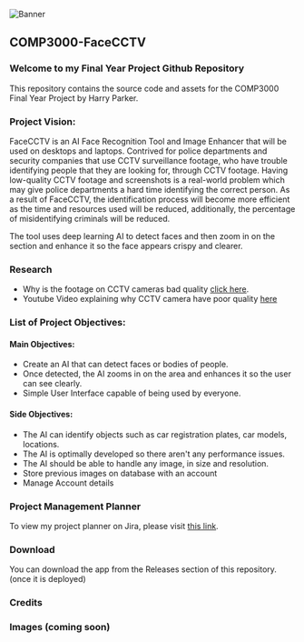 ![Banner](https://imgur.com/Dom8Hmy.png)

## COMP3000-FaceCCTV

### Welcome to my Final Year Project Github Repository

This repository contains the source code and assets for the COMP3000 Final Year Project by Harry Parker.

### Project Vision:

FaceCCTV is an AI Face Recognition Tool and Image Enhancer that will be used on desktops and laptops. Contrived for police departments and security companies that use CCTV surveillance footage, who have trouble identifying people that they are looking for, through CCTV footage. Having low-quality CCTV footage and screenshots is a real-world problem which may give police departments a hard time identifying the correct person. As a result of FaceCCTV, the identification process will become more efficient as the time and resources used will be reduced, additionally, the percentage of misidentifying criminals will be reduced. 

The tool uses deep learning AI to detect faces and then zoom in on the section and enhance it so the face appears crispy and clearer.  

### Research

* Why is the footage on CCTV cameras bad quality [click here](https://www.scienceabc.com/eyeopeners/why-is-the-quality-of-cctv-footage-still-so-low.html).
* Youtube Video explaining why CCTV camera have poor quality [here](https://www.youtube.com/watch?v=KWCPXJXWum8)

### List of Project Objectives:

#### Main Objectives:
* Create an AI that can detect faces or bodies of people.
* Once detected, the AI zooms in on the area and enhances it so the user can see clearly.
* Simple User Interface capable of being used by everyone.

#### Side Objectives:

* The AI can identify objects such as car registration plates, car models, locations.
* The AI is optimally developed so there aren't any performance issues.
* The AI should be able to handle any image, in size and resolution.
* Store previous images on database with an account
* Manage Account details


### Project Management Planner 

To view my project planner on Jira, please visit [this link](https://id.atlassian.com/invite/p/jira-software?id=Oz8QbbMWRCyVmXMjr2BcFQ).

### Download

You can download the app from the Releases section of this repository. (once it is deployed)

### Credits 

### Images (coming soon)

